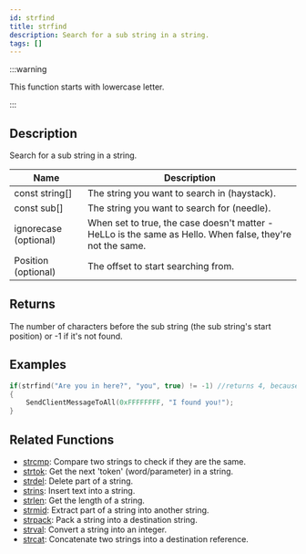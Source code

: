 ```yaml
---
id: strfind
title: strfind
description: Search for a sub string in a string.
tags: []
---
```


:::warning

This function starts with lowercase letter.

:::

## Description

Search for a sub string in a string.

| Name                  | Description                                                                                               |
| --------------------- | --------------------------------------------------------------------------------------------------------- |
| const string[]        | The string you want to search in (haystack).                                                              |
| const sub[]           | The string you want to search for (needle).                                                               |
| ignorecase (optional) | When set to true, the case doesn't matter - HeLLo is the same as Hello. When false, they're not the same. |
| Position (optional)   | The offset to start searching from.                                                                       |

## Returns

The number of characters before the sub string (the sub string's start position) or -1 if it's not found.

## Examples

```c
if(strfind("Are you in here?", "you", true) != -1) //returns 4, because the start of 'you' (y) is at index 4 in the string
{
    SendClientMessageToAll(0xFFFFFFFF, "I found you!");
}
```

## Related Functions

- [strcmp](../functions/strcmp.md): Compare two strings to check if they are the same.
- [strtok](../functions/strtok.md): Get the next 'token' (word/parameter) in a string.
- [strdel](../functions/strdel.md): Delete part of a string.
- [strins](../functions/strins.md): Insert text into a string.
- [strlen](../functions/strlen.md): Get the length of a string.
- [strmid](../functions/strmid.md): Extract part of a string into another string.
- [strpack](../functions/strpack.md): Pack a string into a destination string.
- [strval](../functions/strval.md): Convert a string into an integer.
- [strcat](../functions/strcat.md): Concatenate two strings into a destination reference.
